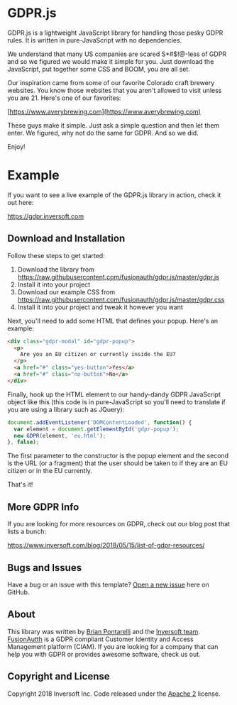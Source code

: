 # GDPR.js

GDPR.js is a lightweight JavaScript library for handling those pesky GDPR rules. It is written in pure-JavaScript with no dependencies.

We understand that many US companies are scared S*#$!@-less of GDPR and so we figured we would make it simple for you. Just download the JavaScript, put together some CSS and BOOM, you are all set.

Our inspiration came from some of our favorite Colorado craft brewery websites. You know those websites that you aren't allowed to visit unless you are 21. Here's one of our favorites:

[https://www.averybrewing.com](https://www.averybrewing.com)

These guys make it simple. Just ask a simple question and then let them enter. We figured, why not do the same for GDPR. And so we did. 

Enjoy!

# Example

If you want to see a live example of the GDPR.js library in action, check it out here:

https://gdpr.inversoft.com

## Download and Installation

Follow these steps to get started:

1. Download the library from https://raw.githubusercontent.com/fusionauth/gdpr.js/master/gdpr.js
2. Install it into your project
3. Download our example CSS from https://raw.githubusercontent.com/fusionauth/gdpr.js/master/gdpr.css
4. Install it into your project and tweak it however you want

Next, you'll need to add some HTML that defines your popup. Here's an example:

```html
<div class="gdpr-modal" id="gdpr-popup">
  <p>
    Are you an EU citizen or currently inside the EU?
  </p>
  <a href="#" class="yes-button">Yes</a>
  <a href="#" class="no-button">No</a>
</div>
```

Finally, hook up the HTML element to our handy-dandy GDPR JavaScript object like this (this code is in pure-JavaScript so you'll need to translate if you are using a library such as JQuery):

```JavaScript
document.addEventListener('DOMContentLoaded', function() {
  var element = document.getElementById('gdpr-popup');
  new GDPR(element, 'eu.html');
}, false);
```

The first parameter to the constructor is the popup element and the second is the URL (or a fragment) that the user should be taken to if they are an EU citizen or in the EU currently.

That's it!

## More GDPR Info

If you are looking for more resources on GDPR, check out our blog post that lists a bunch: 

https://www.inversoft.com/blog/2018/05/15/list-of-gdpr-resources/

## Bugs and Issues

Have a bug or an issue with this template? [Open a new issue](https://github.com/fusionauth/gdpr.js/issues) here on GitHub.

## About

This library was written by [Brian Pontarelli](https://www.linkedin.com/in/voidmain/) and the [Inversoft team](https://www.inversoft.com). [FusionAutth](https://fusionauth.io) is a GDPR compliant Customer Identity and Access Management platform (CIAM). If you are looking for a company that can help you with GDPR or provides awesome software, check us out.

## Copyright and License

Copyright 2018 Inversoft Inc. Code released under the [Apache 2](https://github.com/fusionauth/gdpr.js/blob/master/LICENSE) license.
